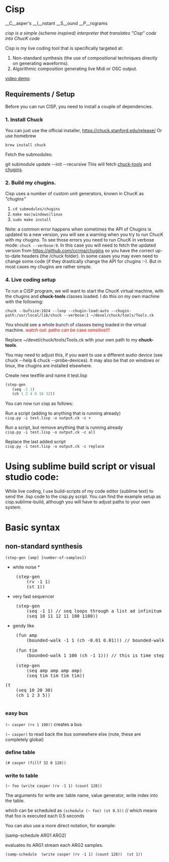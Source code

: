 # Cisp 

__C__asper's __I__nstant __S__ound __P__rograms

*cisp is a simple (scheme inspired) interpreter that translates "Cisp" code into ChucK code*

Cisp is my live coding tool that is specifically targeted at:
1. Non-standard synthesis (the use of compositional techniques directly on generating waveforms).
2. Algorithmic composition generating live Midi or OSC output.

[video demo](https://www.casperschipper.nl/v2/uncategorized/a-few-noisy-etudes-in-cisp/)

## Requirements / Setup

Before you can run CISP, you need to install a couple of dependencies. 

### 1. Install Chuck

You can just use the official installer, https://chuck.stanford.edu/release/
Or use homebrew 

`brew install chuck`

Fetch the submodules:

git submodule update --init --recursive
This will fetch [chuck-tools](https://github.com/casperschipper/ChucK-Tools) and [chugins](https://github.com/casperschipper/chugins). 

### 2. Build my chugins.

Cisp uses a number of custom unit generators, known in ChucK as *"chugins"*
1. `cd submodules/chugins`
2. `make mac|windows|linux`
3. `sudo make install`

Note: a common error happens when sometimes the API of Chugins is updated to a new version, you will see a warning when you try to run ChucK with my chugins. To see those errors you need to run ChucK in verbose mode: `chuck --verbose:9`.
In this case you will need to fetch the updated version from https://github.com/ccrma/chugins so you have the correct up-to-date headers (the /chuck folder). In some cases you may even need to change some code (if they drastically change the API for chugins :-). But in most cases my chugins are rather simple.

### 4. Live coding setup

To run a CISP program, we will want to start the ChucK virtual machine, with the chugins and __chuck-tools__ classes loaded.
I do this on my own machine with the following:

`chuck --bufsize:1024 --loop --chugin-load:auto --chugin-path:/usr/local/lib/chuck --verbose:1 ~/devel/chuck/tools/Tools.ck`

You should see a whole bunch of classes being loaded in the virtual machine.
<span style="color:red">watch out: paths can be case sensitive!!!</span>

Replace ~/devel/chuck/tools/Tools.ck with your own path to my __chuck-tools__.

You may need to adjust this, if you want to use a different audio device (see chuck --help & chuck --probe-devices).
It may also be that on windows or linux, the chugins are installed elsewhere.

Create new textfile and name it test.lisp

```lisp
(step-gen
   (seq -1 1)
   (ch 1 2 4 8 16 32))
```

You can now run cisp as follows:

Run a script (adding to anything that is running already)  
`cisp.py -i test.lisp -o output.ck -c +`

Run a script, but remove anything that is running already  
`cisp.py -i test.lisp -o output.ck -c all`

Replace the last added script  
`cisp.py -i test.lisp -o output.ck -c replace`


# Using sublime build script or visual studio code:

While live coding, I use build-scripts of my code editor (sublime text) to send the .lisp code to the cisp.py script. 
You can find the example setup as cisp.sublime-build, although you will have to adjust paths to your own system.

# Basic syntax

## non-standard synthesis

`(step-gen [amp] [number-of-samples])`


* white noise *
<pre>
	(step-gen 
  		(rv -1 1) 
  		(st 1))</pre>


* very fast sequencer
<pre>
	(step-gen
  		(seq -1 1) // seq loops through a list ad infinitum -1 1 -1 1 -1 1 etc..
  		(seq 10 11 12 11 100 1100)) 
</pre>
* gendy like

<pre>
	(fun amp
		(bounded-walk -1 1 (ch -0.01 0.01))) // bounded-walk min max step

	(fun tim
		(bounded-walk 1 100 (ch -1 1))) // this is time steps

	(step-gen
		(seq amp amp amp amp)
		(seq tim tim tim tim)) 
</pre>

<pre>
(t
	(seq 10 20 30)
	(ch 1 2 3 5))
	
</pre>

### easy bus


`(~ casper (rv 1 100))` creates a bus

`(~ casper)` to read back the bus somewhere else (note, these are completely global)

### define table

`(# casper (fillf 32 0 128))`

### write to table

`(~ foo (write casper (rv -1 1) (count 128))`

The arguments for write are: table name, value generator, write index into the table.

which can be scheduled as
`(schedule (~ foo) (st 0.5))` // which means that foo is executed each 0.5 seconds

You can also use a more direct notation, for example:

(samp-schedule ARG1 ARG2)

evaluates its ARG1 stream each ARG2 samples.

`(samp-schedule 
	(write casper (rv -1 1) (count 128)) 
	(st 1))
`





